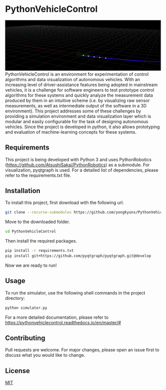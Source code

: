 # PythonVehicleControl
![alt text](https://raw.githubusercontent.com/yongkyuns/PythonVehicleControl/master/img.png)
PythonVehicleControl is an environment for experimentation of control algorithms and data visualization of autonomous vehicles. With an increasing level of driver-assistance features being adopted in mainstream vehicles, it is a challenge for software engineers to test prototype control algorithms for these systems and quickly analyze the measurement data produced by them in an intuitive scheme (i.e. by visualizing raw sensor measurements,
as well as intermediate output of the software in a 3D environment). This project addresses some of these challenges by providing a simulation environment and data visualization layer which is modular and easily configurable for the task of designing autonomous vehicles. Since the project is developed in python, it also allows prototyping and evaluation of machine-learning concepts for these systems.

## Requirements
This project is being developed with Python 3 and uses PythonRobotics (https://github.com/AtsushiSakai/PythonRobotics) as a submodule. For visualization, pyqtgraph is used. For a detailed list of dependencies, please refer to the requirements.txt file.

## Installation
To install this project, first download with the following url.
```bash
git clone --recurse-submodules https://github.com/yongkyuns/PythonVehicleControl.git
```
Move to the downloaded folder.
```bash
cd PythonVehicleControl
```
Then install the required packages.
```bash
pip install -r requirements.txt 
pip install git+https://github.com/pyqtgraph/pyqtgraph.git@develop
```
Now we are ready to run!

## Usage
To run the simulator, use the following shell commands in the project directory:
```bash
python simulator.py
```
For a more detailed documentation, please refer to https://pythonvehiclecontrol.readthedocs.io/en/master/#

## Contributing
Pull requests are welcome. For major changes, please open an issue first to discuss what you would like to change.

## License
[MIT](https://choosealicense.com/licenses/mit/)